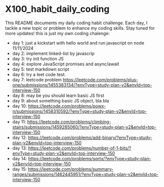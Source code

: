 # X100_habit_daily_coding
This README documents my daily coding habit challenge. Each day, I tackle a new topic or problem to enhance my coding skills. Stay tuned for more updates!
this is just my own coding chalenge:
- day 1: just a kickstart with hello world and run javascript on node 11/11/2024
- day 2: implement linked-list by javascrip
- day 3: try init function JS
- day 4: explore JavaScript promises and async/await
- day 5: test markdown script
- day 6: try a leet code test.
- day 7: leetcode problem https://leetcode.com/problems/plus-one/submissions/1455383134/?envType=study-plan-v2&envId=top-interview-150
- day 8: may be you should learn basic JS first
- day 9: about something basic JS object, bla bla
- day 10: https://leetcode.com/problems/powx-n/submissions/1458310592/?envType=study-plan-v2&envId=top-interview-150
- day 11: https://leetcode.com/problems/climbing-stairs/submissions/1459285060/?envType=study-plan-v2&envId=top-interview-150
- day 12: https://leetcode.com/problems/add-binary/?envType=study-plan-v2&envId=top-interview-150
- day 13: https://leetcode.com/problems/number-of-1-bits/?envType=study-plan-v2&envId=top-interview-150
- day 14: https://leetcode.com/problems/sqrtx/?envType=study-plan-v2&envId=top-interview-150
- day 15: https://leetcode.com/problems/summary-ranges/submissions/1462445951/?envType=study-plan-v2&envId=top-interview-150